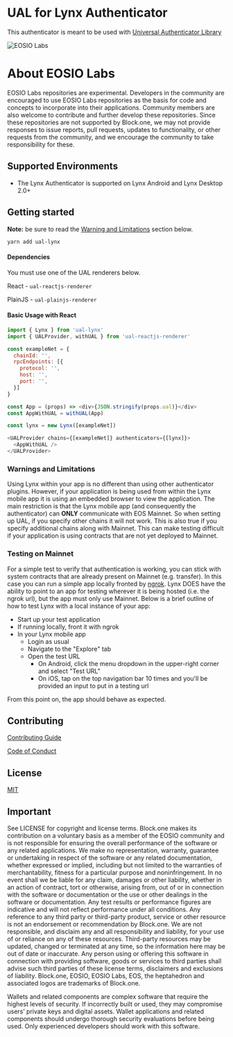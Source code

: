 # UAL for Lynx Authenticator

This authenticator is meant to be used with [Universal Authenticator Library](https://github.com/EOSIO/universal-authenticator-library)

![EOSIO Labs](https://img.shields.io/badge/EOSIO-Labs-5cb3ff.svg)

# About EOSIO Labs

EOSIO Labs repositories are experimental.  Developers in the community are encouraged to use EOSIO Labs repositories as the basis for code and concepts to incorporate into their applications. Community members are also welcome to contribute and further develop these repositories. Since these repositories are not supported by Block.one, we may not provide responses to issue reports, pull requests, updates to functionality, or other requests from the community, and we encourage the community to take responsibility for these.

## Supported Environments
- The Lynx Authenticator is supported on Lynx Android and Lynx Desktop 2.0+

## Getting started

**Note:** be sure to read the [Warning and Limitations](#warning-and-limitations) section below.

`yarn add ual-lynx`

#### Dependencies

You must use one of the UAL renderers below.

React - `ual-reactjs-renderer`


PlainJS - `ual-plainjs-renderer`


#### Basic Usage with React

```javascript
import { Lynx } from 'ual-lynx'
import { UALProvider, withUAL } from 'ual-reactjs-renderer'

const exampleNet = {
  chainId: '',
  rpcEndpoints: [{
    protocol: '',
    host: '',
    port: '',
  }]
}

const App = (props) => <div>{JSON.stringify(props.ual)}</div>
const AppWithUAL = withUAL(App)

const lynx = new Lynx([exampleNet])

<UALProvider chains={[exampleNet]} authenticators={[lynx]}>
  <AppWithUAL />
</UALProvider>
```

### Warnings and Limitations
Using Lynx within your app is no different than using other authenticator plugins. However, if your application is being used from within the Lynx mobile app it is using an embedded browser to view the application. The main restriction is that the Lynx mobile app (and consequently the authenticator) can **ONLY** communicate with EOS Mainnet. So when setting up UAL, if you specify other chains it will not work. This is also true if you specify additional chains along with Mainnet. This can make testing difficult if your application is using contracts that are not yet deployed to Mainnet.

### Testing on Mainnet
For a simple test to verify that authentication is working, you can stick with system contracts that are already present on Mainnet (e.g. transfer). In this case you can run a simple app locally fronted by [ngrok](https://ngrok.com/). Lynx DOES have the ability to point to an app for testing wherever it is being hosted (i.e. the ngrok url), but the app must only use Mainnet. Below is a brief outline of how to test Lynx with a local instance of your app:

* Start up your test application
* If running locally, front it with ngrok
* In your Lynx mobile app
  - Login as usual
  - Navigate to the "Explore" tab
  - Open the test URL
    * On Android, click the menu dropdown in the upper-right corner and select "Test URL"
    * On iOS, tap on the top navigation bar 10 times and you'll be provided an input to put in a testing url

From this point on, the app should behave as expected.

## Contributing

[Contributing Guide](./CONTRIBUTING.md)

[Code of Conduct](./CONTRIBUTING.md#conduct)

## License

[MIT](./LICENSE)

## Important

See LICENSE for copyright and license terms.  Block.one makes its contribution on a voluntary basis as a member of the EOSIO community and is not responsible for ensuring the overall performance of the software or any related applications.  We make no representation, warranty, guarantee or undertaking in respect of the software or any related documentation, whether expressed or implied, including but not limited to the warranties of merchantability, fitness for a particular purpose and noninfringement. In no event shall we be liable for any claim, damages or other liability, whether in an action of contract, tort or otherwise, arising from, out of or in connection with the software or documentation or the use or other dealings in the software or documentation. Any test results or performance figures are indicative and will not reflect performance under all conditions.  Any reference to any third party or third-party product, service or other resource is not an endorsement or recommendation by Block.one.  We are not responsible, and disclaim any and all responsibility and liability, for your use of or reliance on any of these resources. Third-party resources may be updated, changed or terminated at any time, so the information here may be out of date or inaccurate.  Any person using or offering this software in connection with providing software, goods or services to third parties shall advise such third parties of these license terms, disclaimers and exclusions of liability.  Block.one, EOSIO, EOSIO Labs, EOS, the heptahedron and associated logos are trademarks of Block.one.

Wallets and related components are complex software that require the highest levels of security.  If incorrectly built or used, they may compromise users’ private keys and digital assets. Wallet applications and related components should undergo thorough security evaluations before being used.  Only experienced developers should work with this software.
